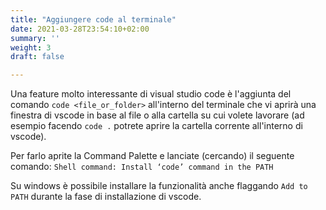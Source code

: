 ```yaml
---
title: "Aggiungere code al terminale"
date: 2021-03-28T23:54:10+02:00
summary: ''
weight: 3
draft: false

---
```

Una feature molto interessante di visual studio code è l'aggiunta del comando `code <file_or_folder>`  all'interno del terminale che vi aprirà una finestra di vscode in base al file o alla cartella su cui volete lavorare (ad esempio facendo `code .` potrete aprire la cartella corrente all'interno di vscode).

Per farlo aprite la Command Palette e lanciate (cercando) il seguente comando: `Shell command: Install ‘code’ command in the PATH`

Su windows è possibile installare la funzionalità anche flaggando `Add to PATH` durante la fase di installazione di vscode.